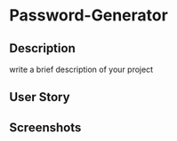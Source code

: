 # Password-Generator

## Description

write a brief description of your project

## User Story


## Screenshots

![]()